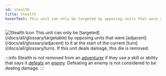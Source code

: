 ```yaml
---
id: stealth
title: Stealth
hoverText: This unit can only be targeted by opposing units that were adjacent to it at the start of the current turn. If this unit deals damage, this die is removed.
---
```


<img src="/icons/stealth.svg" alt="Stealth Icon" />
This unit can only be [targeted](/docs/all/glossary/targetable) by opposing units that were [adjacent](/docs/all/glossary/adjacent) to it at the start of the current [turn](/docs/all/glossary/turn). If this unit deals damage, this die is removed.

:::info
Stealth is not removed from an [adventurer](/docs/all/glossary/adventurer) if they use a skill or ability that says it [defeats](/docs/all/glossary/defeated) an [enemy](/docs/all/glossary/enemy). Defeating an enemy is not considered to be dealing damage.
:::
